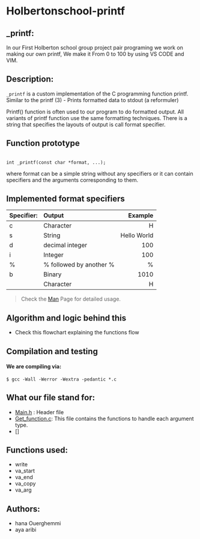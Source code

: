 # Holbertonschool-printf
## _printf:

In our First Holberton school group project pair programing we work on making our own printf,
We make it From 0 to 100 by using VS CODE and VIM.

## Description: 

`_printf` is a custom implementation of the C programming function printf. Similar to the printf (3) - Prints formatted data to stdout
(a reformuler)

Printf() function is often used to our program to do formatted output. All variants of printf function use the same formatting techniques. There is a string that specifies the layouts of output is call format specifier.
## Function prototype
```{r mon_bloc, echo = FALSE, WARNING = TRUE}

int _printf(const char *format, ...);
```
where format can be a simple string without any specifiers or it can contain specifiers and the arguments corresponding to them.
## Implemented format specifiers


| Specifier:|	Output				|	Example			|
| :---------|:---------------------	|-----------------:	|
|	c		|Character				|	H				|
|	s		|String					|	Hello World		|
|	d		|decimal integer		|	100				|	
|	i		|Integer				|	100				|
|	%		|% followed by another %|	%				|
|	b		|Binary					|	1010			|
|			|Character				|	H				|



>Check the [Man](https://github.com/HanaOuerghemmi/holbertonschool-printf/blob/main/man_3_printf) Page for detailed usage.
## Algorithm and logic behind this
* Check this flowchart explaining the functions flow

## Compilation and testing

#### We are compiling via:
```{r mon_bloc, echo = FALSE, WARNING = TRUE}
$ gcc -Wall -Werror -Wextra -pedantic *.c
```
## What our file stand for:

* [Main.h](https://github.com/HanaOuerghemmi/holbertonschool-printf/blob/main/main.h) : Header file
* [Get_function.c](https://github.com/HanaOuerghemmi/holbertonschool-printf/blob/main/get_function.c):  This file contains the functions to handle each argument type.
* []

## Functions used:

* write
* va_start
* va_end
* va_copy
* va_arg
 
## Authors:
* hana Ouerghemmi
* aya aribi
 
